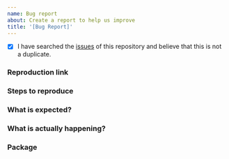 ```yaml
---
name: Bug report
about: Create a report to help us improve
title: '[Bug Report]'
---
```


- [x] I have searched the [issues](https://github.com/alibaba/designable/issues) of this repository and believe that this is not a duplicate.

### Reproduction link

### Steps to reproduce

### What is expected?

### What is actually happening?

### Package
